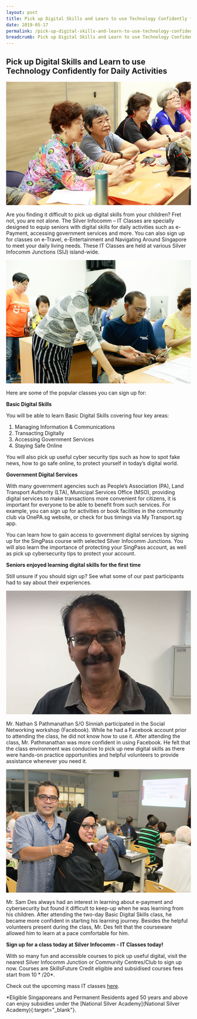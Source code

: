 ```yaml
---
layout: post
title: Pick up Digital Skills and Learn to use Technology Confidently for Daily Activities
date: 2019-05-17
permalink: /pick-up-digital-skills-and-learn-to-use-technology-confidently-for-daily-activities/
breadcrumb: Pick up Digital Skills and Learn to use Technology Confidently for Daily Activities
---
```


## Pick up Digital Skills and Learn to use Technology Confidently for Daily Activities <br>

![image1](/images/event-coverage/pick-up-digital-skills-and-learn-to-use-technology-confidently-for-daily-activities/pick-up-digital-skills-and-learn-to-use-technology-confidently-for-daily-activities-1.jpg)

Are you finding it difficult to pick up digital skills from your children? Fret not, you are not alone. The Silver Infocomm – IT Classes are specially designed to equip seniors with digital skills for daily activities such as e-Payment, accessing government services and more. You can also sign up for classes on e-Travel, e-Entertainment and Navigating Around Singapore to meet your daily living needs. These IT Classes are held at various Silver Infocomm Junctions (SIJ) island-wide.

![image2](/images/event-coverage/pick-up-digital-skills-and-learn-to-use-technology-confidently-for-daily-activities/pick-up-digital-skills-and-learn-to-use-technology-confidently-for-daily-activities-2.jpg)

Here are some of the popular classes you can sign up for:

**Basic Digital Skills**

You will be able to learn Basic Digital Skills covering four key areas:

1. Managing Information & Communications
2. Transacting Digitally
3. Accessing Government Services
4. Staying Safe Online

You will also pick up useful cyber security tips such as how to spot fake news, how to go safe online, to protect yourself in today’s digital world.

**Government Digital Services**

With many government agencies such as People’s Association (PA), Land Transport Authority (LTA), Municipal Services Office (MSO), providing digital services to make transactions more convenient for citizens, it is important for everyone to be able to benefit from such services. For example, you can sign up for activities or book facilities in the community club via OnePA.sg website, or check for bus timings via My Transport.sg app.

You can learn how to gain access to government digital services by signing up for the SingPass course with selected Silver Infocomm Junctions. You will also learn the importance of protecting your SingPass account, as well as pick up cybersecurity tips to protect your account.

 

**Seniors enjoyed learning digital skills for the first time**

Still unsure if you should sign up? See what some of our past participants had to say about their experiences.

![image3](/images/event-coverage/pick-up-digital-skills-and-learn-to-use-technology-confidently-for-daily-activities/pick-up-digital-skills-and-learn-to-use-technology-confidently-for-daily-activities-3.jpeg)

Mr. Nathan S Pathmanathan S/O Sinniah participated in the Social Networking workshop (Facebook). While he had a Facebook account prior to attending the class, he did not know how to use it. After attending the class, Mr. Pathmanathan was more confident in using Facebook. He felt that the class environment was conducive to pick up new digital skills as there were hands-on practice opportunities and helpful volunteers to provide assistance whenever you need it.

 ![image4](/images/event-coverage/pick-up-digital-skills-and-learn-to-use-technology-confidently-for-daily-activities/pick-up-digital-skills-and-learn-to-use-technology-confidently-for-daily-activities-4.jpg)
 
 Mr. Sam Des always had an interest in learning about e-payment and cybersecurity but found it difficult to keep-up when he was learning from his children. After attending the two-day Basic Digital Skills class, he became more confident in starting his learning journey. Besides the helpful volunteers present during the class, Mr. Des felt that the courseware allowed him to learn at a pace comfortable for him.


 **Sign up for a class today at Silver Infocomm -  IT Classes today!**

 
With so many fun and accessible courses to pick up useful digital, visit the nearest Silver Infocomm Junction or Community Centres/Club to sign up now.  Courses are SkillsFuture Credit eligible and subsidised courses fees start from $10*/$20*.

Check out the upcoming mass IT classes [here](/files/SIJ-Course-Schedule-Apr-2019-upload-16May.pdf).

*Eligible Singaporeans and Permanent Residents aged 50 years and above can enjoy subsidies under the [National Silver Academy](National Silver Academy){:target="_blank"}.
